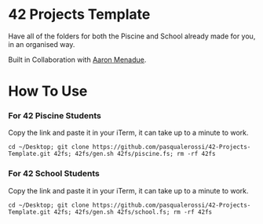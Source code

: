 # 42 Projects Template

Have all of the folders for both the Piscine and School already made for you, in an organised way. 

Built in Collaboration with [Aaron Menadue](https://github.com/IsCoffeeTho).
# How To Use

### For 42 Piscine Students

Copy the link and paste it in your iTerm, it can take up to a minute to work.

```
cd ~/Desktop; git clone https://github.com/pasqualerossi/42-Projects-Template.git 42fs; 42fs/gen.sh 42fs/piscine.fs; rm -rf 42fs
```

### For 42 School Students

Copy the link and paste it in your iTerm, it can take up to a minute to work.

```
cd ~/Desktop; git clone https://github.com/pasqualerossi/42-Projects-Template.git 42fs; 42fs/gen.sh 42fs/school.fs; rm -rf 42fs
```
